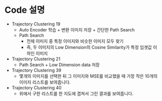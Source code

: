<!-- README.md -->
# Code 설명
- Trajectory Clustering 19
    - Auto Encoder 학습 + 변환 이미지 저장 + 간단한 Path Search
    - Path Search
        - 전체 이미지 중 특정 이미지와 비슷한 이미지 모두 찾기
        - 즉, 두 이미지의 Low Dimension의 Cosine Similarity가 특정 임곗값 이하인 이미지
- Trajectory Clustering 21
    - Path Search + Low Dimension data 저장
- Trajectory Clustering 39
    - 몇개의 이미지를 선택한 뒤 그 이미지와 MSE를 비교했을 때 가장 작은 10개의 이미지 리스트를 보여줍니다.
- Trajectory Clustering 40
    - 위에서 구한 리스트를 한 지도에 겹쳐서 그린 결과를 보여줍니다.
